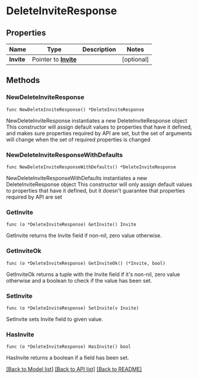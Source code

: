 # DeleteInviteResponse

## Properties

Name | Type | Description | Notes
------------ | ------------- | ------------- | -------------
**Invite** | Pointer to [**Invite**](Invite.md) |  | [optional] 

## Methods

### NewDeleteInviteResponse

`func NewDeleteInviteResponse() *DeleteInviteResponse`

NewDeleteInviteResponse instantiates a new DeleteInviteResponse object
This constructor will assign default values to properties that have it defined,
and makes sure properties required by API are set, but the set of arguments
will change when the set of required properties is changed

### NewDeleteInviteResponseWithDefaults

`func NewDeleteInviteResponseWithDefaults() *DeleteInviteResponse`

NewDeleteInviteResponseWithDefaults instantiates a new DeleteInviteResponse object
This constructor will only assign default values to properties that have it defined,
but it doesn't guarantee that properties required by API are set

### GetInvite

`func (o *DeleteInviteResponse) GetInvite() Invite`

GetInvite returns the Invite field if non-nil, zero value otherwise.

### GetInviteOk

`func (o *DeleteInviteResponse) GetInviteOk() (*Invite, bool)`

GetInviteOk returns a tuple with the Invite field if it's non-nil, zero value otherwise
and a boolean to check if the value has been set.

### SetInvite

`func (o *DeleteInviteResponse) SetInvite(v Invite)`

SetInvite sets Invite field to given value.

### HasInvite

`func (o *DeleteInviteResponse) HasInvite() bool`

HasInvite returns a boolean if a field has been set.


[[Back to Model list]](../README.md#documentation-for-models) [[Back to API list]](../README.md#documentation-for-api-endpoints) [[Back to README]](../README.md)


